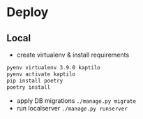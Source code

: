 # Deploy
## Local
- create virtualenv & install requirements
```bash
pyenv virtualenv 3.9.0 kaptilo
pyenv activate kaptilo
pip install poetry
poetry install
``` 
- apply DB migrations `./manage.py migrate`
- run localserver `./manage.py runserver`

